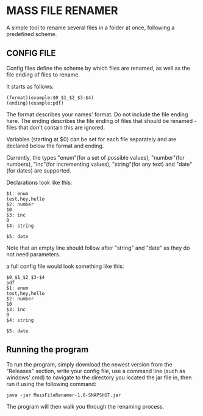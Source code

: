 # MASS FILE RENAMER

A simple tool to rename several files in a folder at once, following a predefined scheme.

## CONFIG FILE

Config files define the scheme by which files are renamed, as well as the file ending of files to rename.

It starts as follows:

```
(format)(example:$0_$1_$2_$3-$4)
(ending)(example:pdf)
```

The format describes your names' format. Do not include the file ending here. The ending describes the file ending of files that should be renamed - files that don't contain this are ignored.

Variables (starting at $0) can be set for each file separately and are declared below the format and ending.

Currently, the types "enum"(for a set of possible values), "number"(for numbers), "inc"(for incrementing values), "string"(for any text) and "date"(for dates) are supported.

Declarations look like this:

```
$1: enum
test,hey,hello
$2: number
10
$3: inc
0
$4: string

$5: date

```

Note that an empty line should follow after "string" and "date" as they do not need parameters.

a full config file would look something like this:

```
$0_$1_$2_$3-$4
pdf
$1: enum
test,hey,hello
$2: number
10
$3: inc
0
$4: string

$5: date

```

## Running the program

To run the program, simply download the newest version from the "Releases" section, write your config file, use a command line (such as windows' cmd) to navigate to the directory you located the jar file in, then run it using the following command:

``java -jar MassFileRenamer-1.0-SNAPSHOT.jar``

The program will then walk you through the renaming process.
